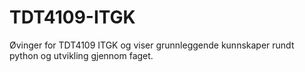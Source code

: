 # TDT4109-ITGK
Øvinger for TDT4109 ITGK og viser grunnleggende kunnskaper rundt python og utvikling gjennom faget.
